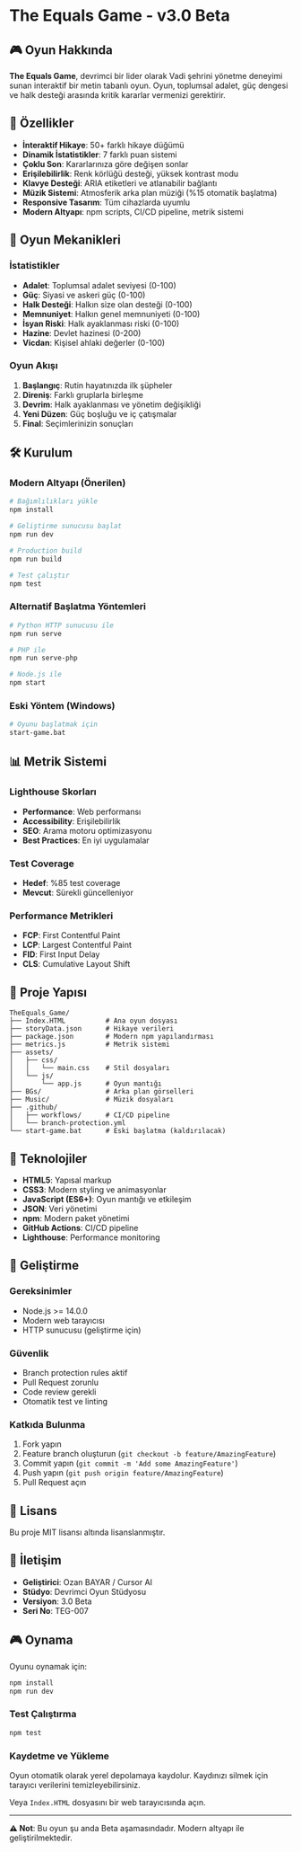 # The Equals Game - v3.0 Beta

## 🎮 Oyun Hakkında

**The Equals Game**, devrimci bir lider olarak Vadi şehrini yönetme deneyimi sunan interaktif bir metin tabanlı oyun. Oyun, toplumsal adalet, güç dengesi ve halk desteği arasında kritik kararlar vermenizi gerektirir.

## 🚀 Özellikler

- **İnteraktif Hikaye**: 50+ farklı hikaye düğümü
- **Dinamik İstatistikler**: 7 farklı puan sistemi
- **Çoklu Son**: Kararlarınıza göre değişen sonlar
- **Erişilebilirlik**: Renk körlüğü desteği, yüksek kontrast modu
- **Klavye Desteği**: ARIA etiketleri ve atlanabilir bağlantı
- **Müzik Sistemi**: Atmosferik arka plan müziği (%15 otomatik başlatma)
- **Responsive Tasarım**: Tüm cihazlarda uyumlu
- **Modern Altyapı**: npm scripts, CI/CD pipeline, metrik sistemi

## 🎯 Oyun Mekanikleri

### İstatistikler
- **Adalet**: Toplumsal adalet seviyesi (0-100)
- **Güç**: Siyasi ve askeri güç (0-100)
- **Halk Desteği**: Halkın size olan desteği (0-100)
- **Memnuniyet**: Halkın genel memnuniyeti (0-100)
- **İsyan Riski**: Halk ayaklanması riski (0-100)
- **Hazine**: Devlet hazinesi (0-200)
- **Vicdan**: Kişisel ahlaki değerler (0-100)

### Oyun Akışı
1. **Başlangıç**: Rutin hayatınızda ilk şüpheler
2. **Direniş**: Farklı gruplarla birleşme
3. **Devrim**: Halk ayaklanması ve yönetim değişikliği
4. **Yeni Düzen**: Güç boşluğu ve iç çatışmalar
5. **Final**: Seçimlerinizin sonuçları

## 🛠️ Kurulum

### Modern Altyapı (Önerilen)
```bash
# Bağımlılıkları yükle
npm install

# Geliştirme sunucusu başlat
npm run dev

# Production build
npm run build

# Test çalıştır
npm test
```

### Alternatif Başlatma Yöntemleri
```bash
# Python HTTP sunucusu ile
npm run serve

# PHP ile
npm run serve-php

# Node.js ile
npm start
```

### Eski Yöntem (Windows)
```bash
# Oyunu başlatmak için
start-game.bat
```

## 📊 Metrik Sistemi

### Lighthouse Skorları
- **Performance**: Web performansı
- **Accessibility**: Erişilebilirlik
- **SEO**: Arama motoru optimizasyonu
- **Best Practices**: En iyi uygulamalar

### Test Coverage
- **Hedef**: %85 test coverage
- **Mevcut**: Sürekli güncelleniyor

### Performance Metrikleri
- **FCP**: First Contentful Paint
- **LCP**: Largest Contentful Paint
- **FID**: First Input Delay
- **CLS**: Cumulative Layout Shift

## 📁 Proje Yapısı

```
TheEquals_Game/
├── Index.HTML          # Ana oyun dosyası
├── storyData.json      # Hikaye verileri
├── package.json        # Modern npm yapılandırması
├── metrics.js          # Metrik sistemi
├── assets/
│   ├── css/
│   │   └── main.css    # Stil dosyaları
│   └── js/
│       └── app.js      # Oyun mantığı
├── BGs/                # Arka plan görselleri
├── Music/              # Müzik dosyaları
├── .github/
│   ├── workflows/      # CI/CD pipeline
│   └── branch-protection.yml
└── start-game.bat      # Eski başlatma (kaldırılacak)
```

## 🎨 Teknolojiler

- **HTML5**: Yapısal markup
- **CSS3**: Modern styling ve animasyonlar
- **JavaScript (ES6+)**: Oyun mantığı ve etkileşim
- **JSON**: Veri yönetimi
- **npm**: Modern paket yönetimi
- **GitHub Actions**: CI/CD pipeline
- **Lighthouse**: Performance monitoring

## 🔧 Geliştirme

### Gereksinimler
- Node.js >= 14.0.0
- Modern web tarayıcısı
- HTTP sunucusu (geliştirme için)

### Güvenlik
- Branch protection rules aktif
- Pull Request zorunlu
- Code review gerekli
- Otomatik test ve linting

### Katkıda Bulunma
1. Fork yapın
2. Feature branch oluşturun (`git checkout -b feature/AmazingFeature`)
3. Commit yapın (`git commit -m 'Add some AmazingFeature'`)
4. Push yapın (`git push origin feature/AmazingFeature`)
5. Pull Request açın

## 📝 Lisans

Bu proje MIT lisansı altında lisanslanmıştır.

## 🤝 İletişim

- **Geliştirici**: Ozan BAYAR / Cursor AI
- **Stüdyo**: Devrimci Oyun Stüdyosu
- **Versiyon**: 3.0 Beta
- **Seri No**: TEG-007

## 🎮 Oynama

Oyunu oynamak için:
```bash
npm install
npm run dev
```

### Test Çalıştırma
```bash
npm test
```

### Kaydetme ve Yükleme
Oyun otomatik olarak yerel depolamaya kaydolur. Kaydınızı silmek için tarayıcı
verilerini temizleyebilirsiniz.

Veya `Index.HTML` dosyasını bir web tarayıcısında açın.

---

**⚠️ Not**: Bu oyun şu anda Beta aşamasındadır. Modern altyapı ile geliştirilmektedir. 